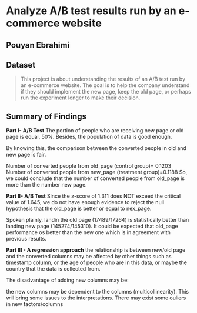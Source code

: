 # Analyze A/B test results run by an e-commerce website
## Pouyan Ebrahimi


## Dataset

> This project is about understanding the results of an A/B test run by an e-commerce website. The goal is to help the company understand if they should implement the new page, keep the old page, or perhaps run the experiment longer to make their decision.


## Summary of Findings

>
**Part I- A/B Test**
The portion of people who are receiving new page or old page is equal, 50%. Besides, the population of data is good enough.

By knowing this, the comparison between the converted people in old and new page is fair.

Number of converted people from old_page (control group)= 0.1203
Number of converted people from new_page (treatment group)=0.1188
So, we could conclude that the number of converted people from old_page is more than the number new page.


**Part II- A/B Test**
Since the z-score of 1.311 does NOT exceed the critical value of 1.645, we do not have enough evidence to reject the null hypothesis that the old_page is better or equal to nex_page.

Spoken plainly, landin the old page (17489/17264) is statistically better than landing new page (145274/145310). It could be expected that old_page performance os better than the new one which is in agreement with previous results.

**Part III - A regression approach**
the relationship is between new/old page and the converted columns may be affected by other things such as timestamp column, or the age of people who are in this data, or maybe the country that the data is collected from.

The disadvantage of adding new columns may be:

the new columns may be dependent to the columns (multicollinearity). This will bring some issues to the interpretations.
There may exist some ouliers in new factors/columns
